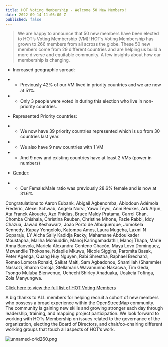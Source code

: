 ```yaml
---
title: HOT Voting Membership - Welcome 50 New Members!
date: 2022-09-14 11:05:00 Z
published: false
---
```


> We are happy to announce that 50 new members have been elected to HOT’s Voting Membership (VM)! HOT’s Voting Membership has grown to 266 members from all across the globe. These 50 new members come from 29 different countries and are helping us build a more diverse and equitable community. A few insights about how our membership is changing.

* Increased geographic spread: 
* * Previously 42% of our VM lived in priority countries and we are now at 51%. 
* * Only 3 people were voted in during this election who live in non-priority countries. 

* Represented Priority countries:
* * We now have 39 priority countries represented which is up from 30 countries last year. 
* * We also have 9 new countries with 1 VM
* * And 9 new and existing countries have at least 2 VMs (power in numbers)
 
* Gender:
* * Our Female:Male ratio was previously 28.6% female and is now at 31.6%

Congratulations to Aaron Eubank, Abigail Agbenomba, Abiodoun Adémola Frédéric, Alexei Schwab, Angela Norvi, Yawo Teyvi, Anni Beukes, Ark Arjun, Ata Franck Akouete, Azo Phidias, Bruce Maldy Pratama, Carrol Chan, Chomba Chishala, Christina Reuben, Christine Mhone, Fazle Rabbi, Iddy Chazua, Jawad Keshawarz, João Porto de Albuquerque, Jomokela Kennedy, Kapay Yongololo, Katompa Amos, Laura Mugeha, Laxmi N Goparaju, LY Aicha Sally Kadidja Racky, Mahamane Abdoulkader Moustapha, Maliha Mohiuddin, Manoj Karingamadathil, Manoj Thapa, Marie Anna Baovola, Mariela Alexandra Centeno Chacón, Maya Lovo Dominguez, Mzwandile Thokoane, Ndapile Mkuwu, Nicole Siggins, Paromita Basak, Peter Agenga, Quang Huy Nguyen, Rabi Shrestha, Raphael Brechard, Romeo Lomora Ronald, Saikat Maiti, Sam Agbadonou, Shamillah (Shammie) Nassozi, Sharon Omoja, Stellamaris Wavamunno Nakacwa, Tim Geda, Tsongo Muluba Bienvenue, Uchechi Shirley Anaduaka, Ueakeia Tofinga, Zola Manyungwa. 


[Click here to view the full list of HOT Voting Members](http://https://www.hotosm.org/voting-members)

A big thanks to ALL members for helping recruit a cohort of new members who possess a broad experience within the OpenStreetMap community. The community is gaining new skills and  growing stronger each day through leadership, training, and mapping project participation. We look forward to working with HOTs Membership on issues related to the governance of the organization, electing the Board of Directors, and chair/co-chairing different working groups that touch all aspects of HOT’s work. 

![unnamed-c4d260.png](/uploads/unnamed-c4d260.png)



